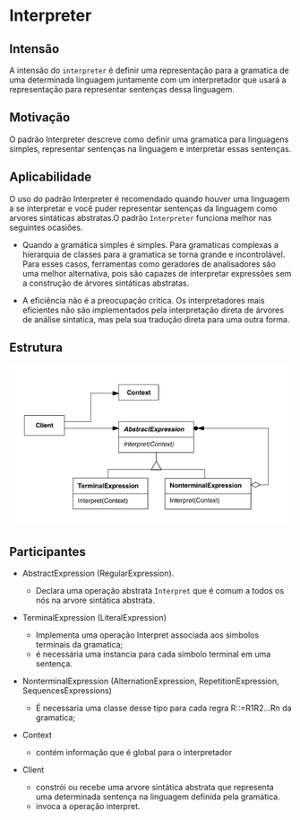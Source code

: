 # Interpreter

## Intensão

A intensão do `interpreter` é definir uma representação para a gramatica de uma determinada linguagem
juntamente com um interpretador que usará a representação para representar sentenças dessa linguagem.

## Motivação

O padrão Interpreter descreve como definir uma gramatica para linguagens simples, representar sentenças na linguagem e interpretar essas sentenças. 

## Aplicabilidade

O uso do padrão Interpreter é recomendado quando houver uma linguagem a se interpretar e você puder representar sentenças da linguagem como arvores sintáticas abstratas.O padrão `Interpreter` funciona melhor nas seguintes ocasiões.

- Quando a gramática simples é simples.
    Para gramaticas complexas a hierarquia de classes para a gramatica se torna grande e incontrolável. Para esses casos, ferramentas como geradores de analisadores são uma melhor alternativa, pois são capazes de interpretar expressões sem a construção de árvores sintáticas abstratas.

- A eficiência não é a preocupação critica. Os interpretadores mais eficientes não são implementados pela interpretação direta de árvores de análise sintatica, mas pela sua tradução direta para uma outra forma.

## Estrutura

![Estrutura](/images/estrutura.png)

## Participantes

- AbstractExpression (RegularExpression).
    - Declara uma operação abstrata `Interpret` que é comum a todos os nós na arvore sintática abstrata.

- TerminalExpression (LiteralExpression)
    - Implementa uma operação Interpret associada aos simbolos terminais da gramatica;
    - é necessária uma instancia para cada simbolo terminal em uma sentença.
- NonterminalExpression (AlternationExpression, RepetitionExpression, SequencesExpressions)
    - É necessaria uma classe desse tipo para cada regra R::=R1R2...Rn da gramatica;
- Context
    - contém informação que é global para o interpretador
- Client 
    - constrói ou recebe uma arvore sintática abstrata que representa uma determinada sentença na linguagem definida pela gramática.
    - invoca a operação interpret.


